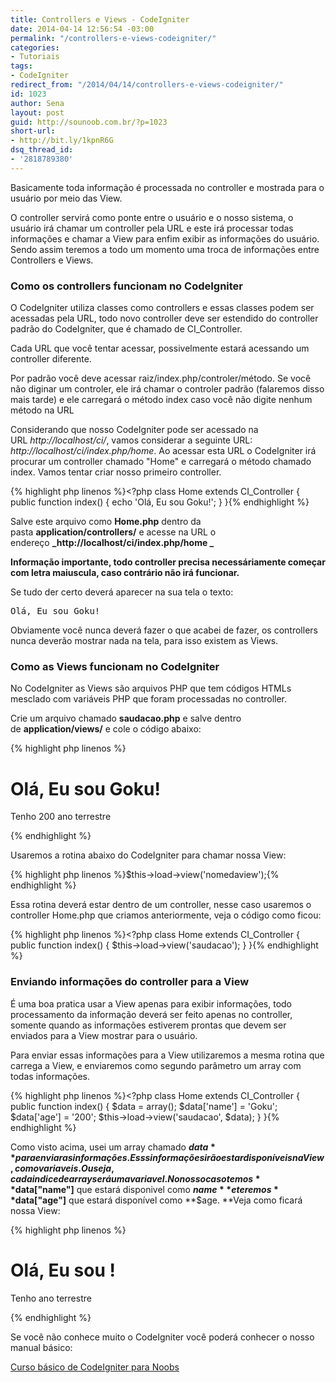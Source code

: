 ```yaml
---
title: Controllers e Views - CodeIgniter
date: 2014-04-14 12:56:54 -03:00
permalink: "/controllers-e-views-codeigniter/"
categories:
- Tutoriais
tags:
- CodeIgniter
redirect_from: "/2014/04/14/controllers-e-views-codeigniter/"
id: 1023
author: Sena
layout: post
guid: http://sounoob.com.br/?p=1023
short-url:
- http://bit.ly/1kpnR6G
dsq_thread_id:
- '2818789380'
---
```


Basicamente toda informação é processada no controller e mostrada para o usuário por meio das View.

O controller servirá como ponte entre o usuário e o nosso sistema, o usuário irá chamar um controller pela URL e este irá processar todas informações e chamar a View para enfim exibir as informações do usuário. Sendo assim teremos a todo um momento uma troca de informações entre Controllers e Views.
  
<!--more-->

### Como os controllers funcionam no CodeIgniter

O CodeIgniter utiliza classes como controllers e essas classes podem ser acessadas pela URL, todo novo controller deve ser estendido do controller padrão do CodeIgniter, que é chamado de CI_Controller.

Cada URL que você tentar acessar, possivelmente estará acessando um controller diferente.

Por padrão você deve acessar raiz/index.php/controler/método. Se você não diginar um controler, ele irá chamar o controler padrão (falaremos disso mais tarde) e ele carregará o método index caso você não digite nenhum método na URL

Considerando que nosso CodeIgniter pode ser acessado na URL _http://localhost/ci/_, vamos considerar a seguinte URL: _http://localhost/ci/index.php/home_.  Ao acessar esta URL o CodeIgniter irá procurar um controller chamado "Home" e carregará o método chamado index. Vamos tentar criar nosso primeiro controller.

{% highlight php linenos %}<?php
class Home extends CI_Controller {
    public function index() 
    {
        echo 'Olá, Eu sou Goku!';
    }
}{% endhighlight %} 

Salve este arquivo como **Home.php** dentro da pasta **application/controllers/** e acesse na URL o endereço **_http://localhost/ci/index.php/home _**

**Informação importante, todo controller precisa necessáriamente começar com letra maiuscula, caso contrário não irá funcionar.**

Se tudo der certo deverá aparecer na sua tela o texto:

<pre>Olá, Eu sou Goku!</pre>

Obviamente você nunca deverá fazer o que acabei de fazer, os controllers nunca deverão mostrar nada na tela, para isso existem as Views.

### Como as Views funcionam no CodeIgniter

No CodeIgniter as Views são arquivos PHP que tem códigos HTMLs mesclado com variáveis PHP que foram processadas no controller.

Crie um arquivo chamado **saudacao.php** e salve dentro de **application/views/** e cole o código abaixo:

{% highlight php linenos %}<html>
    <head>
        <title>Página do Goku</title>
    </head>
    <body>
        <h1>Olá, Eu sou Goku!</h1>
        <p>Tenho 200 ano terrestre</p>
    </body>
</html>{% endhighlight %} 

Usaremos a rotina abaixo do CodeIgniter para chamar nossa View:

{% highlight php linenos %}$this->load->view('nomedaview');{% endhighlight %} 

Essa rotina deverá estar dentro de um controller, nesse caso usaremos o controller Home.php que criamos anteriormente, veja o código como ficou:

{% highlight php linenos %}<?php
class Home extends CI_Controller {
    public function index()
    {
        $this->load->view('saudacao');
    }
}{% endhighlight %} 

### Enviando informações do controller para a View

É uma boa pratica usar a View apenas para exibir informações, todo processamento da informação deverá ser feito apenas no controller, somente quando as informações estiverem prontas que devem ser enviados para a View mostrar para o usuário.

Para enviar essas informações para a View utilizaremos a mesma rotina que carrega a View, e enviaremos como segundo parâmetro um array com todas informações.

{% highlight php linenos %}<?php
class Home extends CI_Controller {
    public function index()
    {
        $data = array();
        $data['name'] = 'Goku';
        $data['age'] = '200';
        $this->load->view('saudacao', $data);
    }
}{% endhighlight %} 

Como visto acima, usei um array chamado **$data** para enviar as informações. Esss informações irão estar disponíveis na View, como variaveis. Ou seja, cada indice de array será uma variavel. No nosso caso temos **$data["name"]** que estará disponivel como **$name** e teremos **$data["age"]** que estará disponível como **$age. **Veja como ficará nossa View:

{% highlight php linenos %}<html>
    <head>
        <title>Página do <?php echo $name;?></title>
    </head>
    <body>
        <h1>Olá, Eu sou <?php echo $name;?>!</h1>
        <p>Tenho <?php echo $age;?> ano terrestre</p>
    </body>
</html>{% endhighlight %} 

Se você não conhece muito o CodeIgniter você poderá conhecer o nosso manual básico:
  
[Curso básico de CodeIgniter para Noobs](/codeigniter-para-noobs/ "CodeIgniter para Noobs")